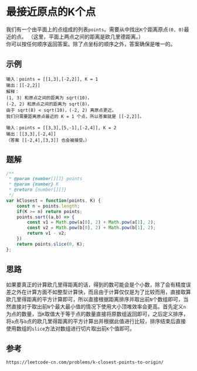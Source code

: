 # 最接近原点的K个点
我们有一个由平面上的点组成的列表`points`。需要从中找出`K`个距离原点`(0, 0)`最近的点。  （这里，平面上两点之间的距离是欧几里德距离。）  
你可以按任何顺序返回答案。除了点坐标的顺序之外，答案确保是唯一的。

## 示例

```
输入：points = [[1,3],[-2,2]], K = 1
输出：[[-2,2]]
解释： 
(1, 3) 和原点之间的距离为 sqrt(10)，
(-2, 2) 和原点之间的距离为 sqrt(8)，
由于 sqrt(8) < sqrt(10)，(-2, 2) 离原点更近。
我们只需要距离原点最近的 K = 1 个点，所以答案就是 [[-2,2]]。
```

```
输入：points = [[3,3],[5,-1],[-2,4]], K = 2
输出：[[3,3],[-2,4]]
（答案 [[-2,4],[3,3]] 也会被接受。）
```

## 题解

```javascript
/**
 * @param {number[][]} points
 * @param {number} K
 * @return {number[][]}
 */
var kClosest = function(points, K) {
    const n = points.length;
    if(K >= n) return points;
    points.sort((a,b) => {
        const v1 = Math.pow(a[0], 2) + Math.pow(a[1], 2);
        const v2 = Math.pow(b[0], 2) + Math.pow(b[1], 2);
        return v1 - v2;
    })
    return points.slice(0, K);
};
```

## 思路
如果要真正的计算欧几里得距离的话，得到的数可能会是个小数，除了会有精度误差之外在计算方面不如整型计算快，而且由于计算仅仅是为了比较而用，直接取算欧几里得距离的平方计算即可，所以直接根据距离排序并取出前`N`个数组即可，当然直接对于取出前`N`个最大最小值的情况下使用大小顶堆效率会更高。首先定义`n`为点的数量，当`K`取值大于等于点的数量直接将原数组返回即可，之后定义排序，将`a`点与`b`点的欧几里得距离的平方计算出并根据此值进行比较，排序结束后直接使用数组的`slice`方法对数组进行切片取出前`K`个值即可。



## 参考

```
https://leetcode-cn.com/problems/k-closest-points-to-origin/
```


